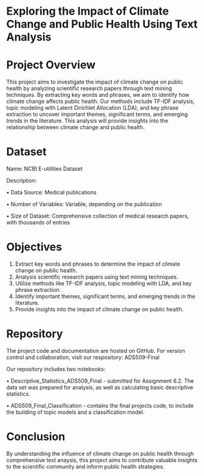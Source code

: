# Exploring the Impact of Climate Change and Public Health Using Text Analysis

# Project Overview

This project aims to investigate the impact of climate change on public health by analyzing scientific research papers through text mining techniques. By extracting key words and phrases, we aim to identify how climate change affects public health. Our methods include TF-IDF analysis, topic modeling with Latent Dirichlet Allocation (LDA), and key phrase extraction to uncover important themes, significant terms, and emerging trends in the literature. This analysis will provide insights into the relationship between climate change and public health.

# Dataset

Name: NCBI E-utilities Dataset

Description:

• Data Source: Medical publications

• Number of Variables: Variable, depending on the publication

• Size of Dataset: Comprehensive collection of medical research papers, with thousands of entries

# Objectives

1. Extract key words and phrases to determine the impact of climate change on public health.
2. Analysis scientific research papers using text mining techniques.
3. Utilize methods like TF-IDF analysis, topic modeling with LDA, and key phrase extraction.
4. Identify important themes, significant terms, and emerging trends in the literature.
5. Provide insights into the impact of climate change on public health.

# Repository

The project code and documentation are hosted on GitHub. For version control and collaboration, visit our respository: ADS509-Final

Our repository includes two notebooks:

• Descriptive_Statistics_ADS509_Final - submitted for Assignment 6.2. The data set was prepared for analysis, as well as calculating basic descriptive statistics.

• ADS509_Final_Classification - contains the final projects code, to include the building of topic models and a classification model.

# Conclusion

By understanding the influence of climate change on public health through comprehensive text anaysis, this project aims to contribute valuable insights to the scientific community and inform public health strategies.


